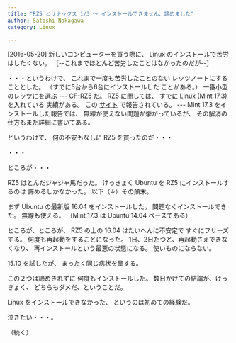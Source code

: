 ```yaml
---
title: "RZ5 とリナックス 1/3 〜 インストールできません、諦めました"
author: Satoshi Nakagawa
category: Linux

---
```


[2016-05-20]  新しいコンピューターを買う際に、
Linux のインストールで苦労はしたくない。
［--これまでほとんど苦労したことはなかったのだが--］

 ・・・というわけで、
これまで一度も苦労したことのない
レッツノートにすることとした。
（すでに5台から6台にインストールした
ことがある。）
一番小型のレッツにを選ぶ ---
[CF-RZ5](http://panasonic.jp/pc/products/rz5g/) だ。
RZ5 に関しては、
すでに  Linux (Mint 17.3) を入れている
実績がある。
この
[
サイト](http://akiba-neo.com/letsnote/rz5/397/)
で報告されている。
--- Mint 17.3 をインストールした報告では、
無線が使えない問題が挙がっているが、
その解消の仕方もまた詳細に書いてある。

 というわけで、
何の不安もなしに RZ5 を買ったのだ・・・

 ・・・

 ところが・・・

 RZ5 はとんだジャジャ馬だった。
けっきょく Ubuntu を RZ5 にインストールするのは
諦めるしかなかった。
以下（↓）その顛末。

<!--more-->

 まず Ubuntu の最新版
16.04 をインストールした。
問題なくインストールできた。
無線も使える。
（Mint 17.3 は Ubuntu 14.04 ベースである）

 ところが、ところが、
RZ5 の上の 16.04 はたいへんに不安定で
すぐにフリーズする。
何度も再起動をすることになった。
1日、2日たつと、再起動さえできなくなり、
再インストールという最悪の状態になる。
使いものにならない。

 15.10 を試したが、
まったく同じ病状を呈する。

 この２つは諦めきれずに
何度もインストールした。
数日かけての結論が、けっきょく、
どちらもダメだ、ということだ。

 Linux をインストールできなかった、
というのは初めての経験だ。

 泣きたい・・・。

 （続く）

